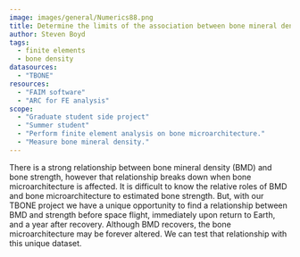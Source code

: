 ```yaml
---
image: images/general/Numerics88.png
title: Determine the limits of the association between bone mineral density and bone strength
author: Steven Boyd
tags:
  - finite elements
  - bone density
datasources: 
  - "TBONE"
resources: 
  - "FAIM software"
  - "ARC for FE analysis"
scope: 
  - "Graduate student side project"
  - "Summer student"
  - "Perform finite element analysis on bone microarchitecture."
  - "Measure bone mineral density."
---
```


There is a strong relationship between bone mineral density (BMD) and bone strength, however
that relationship breaks down when bone microarchitecture is affected. It is difficult to know
the relative roles of BMD and bone microarchitecture to estimated bone strength. But, with our
TBONE project we have a unique opportunity to find a relationship between BMD and strength
before space flight, immediately upon return to Earth, and a year after recovery. Although BMD
recovers, the bone microarchitecture may be forever altered. We can test that relationship with
this unique dataset.
